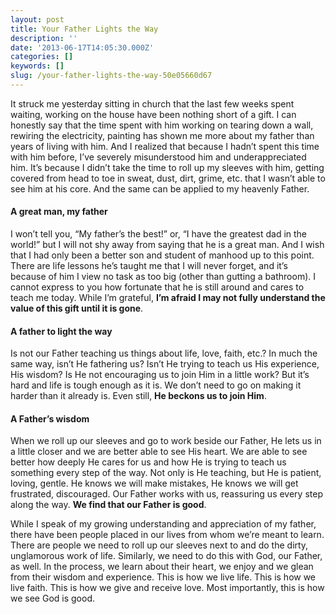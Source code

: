 ```yaml
---
layout: post
title: Your Father Lights the Way
description: ''
date: '2013-06-17T14:05:30.000Z'
categories: []
keywords: []
slug: /your-father-lights-the-way-50e05660d67
---
```


It struck me yesterday sitting in church that the last few weeks spent waiting, working on the house have been nothing short of a gift. I can honestly say that the time spent with him working on tearing down a wall, rewiring the electricity, painting has shown me more about my father than years of living with him. And I realized that because I hadn’t spent this time with him before, I’ve severely misunderstood him and underappreciated him. It’s because I didn’t take the time to roll up my sleeves with him, getting covered from head to toe in sweat, dust, dirt, grime, etc. that I wasn’t able to see him at his core. And the same can be applied to my heavenly Father.

#### A great man, my father

I won’t tell you, “My father’s the best!” or, “I have the greatest dad in the world!” but I will not shy away from saying that he is a great man. And I wish that I had only been a better son and student of manhood up to this point. There are life lessons he’s taught me that I will never forget, and it’s because of him I view no task as too big (other than gutting a bathroom). I cannot express to you how fortunate that he is still around and cares to teach me today. While I’m grateful, **I’m afraid I may not fully understand the value of this gift until it is gone**.

#### A father to light the way

Is not our Father teaching us things about life, love, faith, etc.? In much the same way, isn’t He fathering us? Isn’t He trying to teach us His experience, His wisdom? Is He not encouraging us to join Him in a little work? But it’s hard and life is tough enough as it is. We don’t need to go on making it harder than it already is. Even still, **He beckons us to join Him**.

#### A Father’s wisdom

When we roll up our sleeves and go to work beside our Father, He lets us in a little closer and we are better able to see His heart. We are able to see better how deeply He cares for us and how He is trying to teach us something every step of the way. Not only is He teaching, but He is patient, loving, gentle. He knows we will make mistakes, He knows we will get frustrated, discouraged. Our Father works with us, reassuring us every step along the way. **We find that our Father is good**.

While I speak of my growing understanding and appreciation of my father, there have been people placed in our lives from whom we’re meant to learn. There are people we need to roll up our sleeves next to and do the dirty, unglamorous work of life. Similarly, we need to do this with God, our Father, as well. In the process, we learn about their heart, we enjoy and we glean from their wisdom and experience. This is how we live life. This is how we live faith. This is how we give and receive love. Most importantly, this is how we see God is good.
